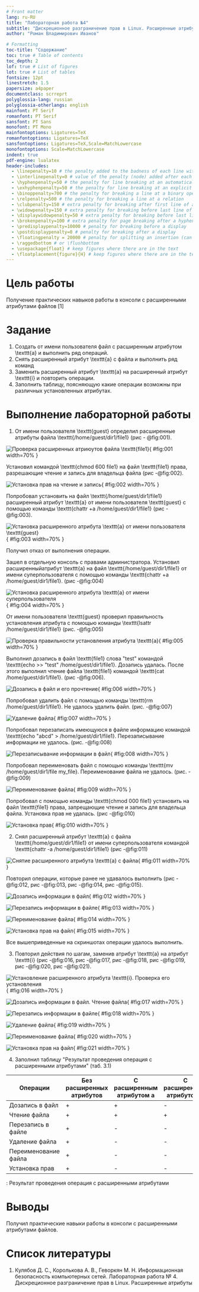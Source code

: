 ```yaml
---
# Front matter
lang: ru-RU
title: "Лабораторная работа №4"
subtitle: "Дискреционное разграничение прав в Linux. Расширенные атрибуты"
author: "Роман Владимирович Иванов"

# Formatting
toc-title: "Содержание"
toc: true # Table of contents
toc_depth: 2
lof: true # List of figures
lot: true # List of tables
fontsize: 12pt
linestretch: 1.5
papersize: a4paper
documentclass: scrreprt
polyglossia-lang: russian
polyglossia-otherlangs: english
mainfont: PT Serif
romanfont: PT Serif
sansfont: PT Sans
monofont: PT Mono
mainfontoptions: Ligatures=TeX
romanfontoptions: Ligatures=TeX
sansfontoptions: Ligatures=TeX,Scale=MatchLowercase
monofontoptions: Scale=MatchLowercase
indent: true
pdf-engine: lualatex
header-includes:
  - \linepenalty=10 # the penalty added to the badness of each line within a paragraph (no associated penalty node) Increasing the value makes tex try to have fewer lines in the paragraph.
  - \interlinepenalty=0 # value of the penalty (node) added after each line of a paragraph.
  - \hyphenpenalty=50 # the penalty for line breaking at an automatically inserted hyphen
  - \exhyphenpenalty=50 # the penalty for line breaking at an explicit hyphen
  - \binoppenalty=700 # the penalty for breaking a line at a binary operator
  - \relpenalty=500 # the penalty for breaking a line at a relation
  - \clubpenalty=150 # extra penalty for breaking after first line of a paragraph
  - \widowpenalty=150 # extra penalty for breaking before last line of a paragraph
  - \displaywidowpenalty=50 # extra penalty for breaking before last line before a display math
  - \brokenpenalty=100 # extra penalty for page breaking after a hyphenated line
  - \predisplaypenalty=10000 # penalty for breaking before a display
  - \postdisplaypenalty=0 # penalty for breaking after a display
  - \floatingpenalty = 20000 # penalty for splitting an insertion (can only be split footnote in standard LaTeX)
  - \raggedbottom # or \flushbottom
  - \usepackage{float} # keep figures where there are in the text
  - \floatplacement{figure}{H} # keep figures where there are in the text
---
```


# Цель работы

Получение практических навыков работы в консоли с расширенными атрибутами файлов [1]

# Задание

1. Создать от имени пользователя файл с расширенным атрибутом \texttt{a} и выполнить ряд операций.
2. Снять расширенный атрибут \texttt{a} с файла и выполнить ряд команд
3. Заменить расширенный атрибут \texttt{a} на расширенный атрибут \texttt{i} и повторить операции.
4. Заполнить таблицу, поясняющую какие операции возможны при различных установленных атрибутах.

# Выполнение лабораторной работы

1.  От имени пользователя \texttt{guest} определил расширенные атрибуты файла \texttt{/home/guest/dir1/file1} (рис - @fig:001).

![Проверка расширенных атриюутов файла \texttt{file1}](image/1.png){ #fig:001 width=70% }

Установил командой \texttt{chmod 600 file1} на файл \texttt{file1} права, разрешающие чтение и запись для владельца файла (рис -@fig:002).

![Установка прав на чтение и запись](image/2.png){ #fig:002 width=70% }

Попробовал установить на файл \texttt{/home/guest/dir1/file1} расширенный атрибут \texttt{a} от имени пользователя \texttt{guest} с помощью команды \texttt{chattr +a /home/guest/dir1/file1} (рис -@fig:003).

![Установка расширенного атрибута \texttt{a} от имени пользователя \texttt{guest}](image/3.png){ #fig:003 width=70% }

Получил отказ от выполнения операции.  

Зашел в отдельную консоль с правами администратора. Установил расширенныйатрибут \texttt{a} на файл \texttt{/home/guest/dir1/file1} от имени суперпользователя с помощью команды \texttt{chattr +a /home/guest/dir1/file1}. (рис -@fig:004)

![Установка расширенного атрибута \texttt{a} от имени суперпользователя](image/4.png){ #fig:004 width=70% }

От имени пользователя \texttt{guest} проверил правильность установления атрибута с помощью команды \texttt{lsattr /home/guest/dir1/file1} (рис. -@fig:005)

![Проверка правильности установления атрибута \texttt{a}](image/5.png){ #fig:005 width=70% }

Выполнил дозапись в файл \texttt{file1} слова "test" командой \texttt{echo >> "test" /home/guest/dir1/file1}. Дозапись удалась. После этого выполнил чтение файла \texttt{file1} командой \texttt{cat /home/guest/dir1/file1}. (рис -@fig:006).

![Дозапись в файл и его прочтение](image/6.png){ #fig:006 width=70% }

Попробовал удалить файл с помощью команды \texttt{rm /home/guest/dir1/file1}. Не удалось удалить файл. (рис. -@fig:007)

![Удаление файла](image/7_1.png){ #fig:007 width=70% }

Попробовал перезаписать имеющуюся в файле информацию командой \texttt{echo "abcd" > /home/guest/dir1/file1}. Перезаписывание информации не удалось. (рис. -@fig:008)

![Перезаписывание информации в файл](image/7_2.png){ #fig:008 width=70% }

Попробовал переименовать файл с помощью команды \texttt{mv /home/guest/dir1/file my\_file}. Переименование файла не удалось. (рис. -@fig:009)

![Переименование файла](image/7_3.png){ #fig:009 width=70% }

Попробовал с помощью команды \texttt{chmod 000 file1} установить на файл \texttt{file1} права, запрещающие чтение и запись для владельца файла. Установка прав не удалась. (рис -@fig:010)

![Установка прав](image/8.png){ #fig:010 width=70% }

2. Снял расширенный атрибут \texttt{a} с файла \texttt{/home/guest/dir1/file1} от имени суперпользователя командой \texttt{chattr -a /home/guest/dir1/file1} (рис -@fig:011)

![Снятие расширенного атрибута \texttt{a} с файла](image/9_1.png){ #fig:011 width=70% }

Повторил операции, которые ранее не удавалось выполнить (рис -@fig:012, рис -@fig:013, рис -@fig:014, рис -@fig:015).

![Дозапись информации в файл](image/9_2.png){ #fig:012 width=70% }

![Перезапись информации в файле](image/9_3.png){ #fig:013 width=70% }

![Переименование файла](image/9_4.png){ #fig:014 width=70% }

![Установка прав на файл](image/9_5.png){ #fig:015 width=70% }

Все вышеприведенные на скриншотах операции удалось выполнить.

3. Повторил действия по шагам, заменив атрибут \texttt{a} на атрибут \texttt{i}
(рис -@fig:016, рис -@fig:017, рис -@fig:018, рис -@fig:019, рис -@fig:020, рис -@fig:021).

![Установление расширенного атрибута \texttt{i}. Проверка его установления](image/10_1.png){ #fig:016 width=70% }

![Дозапись информации в файл. Чтение файла](image/10_2.png){ #fig:017 width=70% }

![Перезапись информации в файле](image/10_3.png){ #fig:018 width=70% }

![Удаление файла](image/10_4.png){ #fig:019 width=70% }

![Переименование файла](image/10_5.png){ #fig:020 width=70% }

![Установка прав на файл](image/10_6.png){ #fig:021 width=70% }

4. Заполнил таблицу "Результат проведения операция с расширенными атрибутами" (таб. 3.1)

|Операции            |Без расширенных атрибутов|С расширенным атрибутом а|С расширенным атрибутом с|
|--------------------|-------------------------|-------------------------|-------------------------|
|Дозапись в файл     |+                        |+                        |-                        |
|Чтение файла        |+                        |+                        |+                        |
|Перезапись в файле  |+                        |-                        |-                        |
|Удаление файла      |+                        |-                        |-                        |
|Переименование файла|+                        |-                        |-                        |
|Установка прав      |+                        |-                        |-                        |


: Результат проведения операция с расширенными атрибутами

# Выводы

Получил практические навыки работы в консоли с расширенными атрибутами файлов.

# Список литературы

1. Кулябов Д. С., Королькова А. В., Геворкян М. Н. Информационная безопасность компьютерных сетей. Лабораторная работа № 4. Дискреционное разграничение прав в Linux. Расширенные атрибуты
